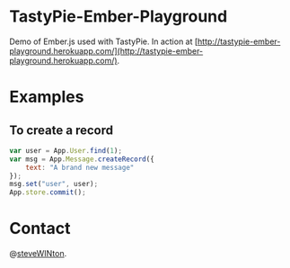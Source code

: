 # TastyPie-Ember-Playground

Demo of Ember.js used with TastyPie. In action at [http://tastypie-ember-playground.herokuapp.com/](http://tastypie-ember-playground.herokuapp.com/).

# Examples

## To create a record

```javascript
var user = App.User.find(1);
var msg = App.Message.createRecord({
    text: "A brand new message"
});
msg.set("user", user);
App.store.commit();
```

# Contact

@[steveWINton](http://twitter.com/steveWINton).
